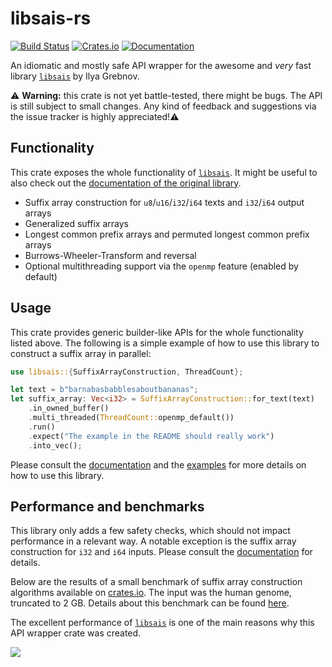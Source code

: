 # libsais-rs

[![Build Status](https://img.shields.io/github/actions/workflow/status/feldroop/libsais-rs/rust.yml?style=flat-square&logo=github&label=CI)](https://github.com/feldroop/libsais-rs/actions)
[![Crates.io](https://img.shields.io/crates/v/libsais.svg?style=flat-square&logo=rust)](https://crates.io/crates/libsais)
[![Documentation](https://img.shields.io/docsrs/libsais?style=flat-square&logo=rust)](https://docs.rs/libsais)

An idiomatic and mostly safe API wrapper for the awesome and _very_ fast library [`libsais`] by Ilya Grebnov.

⚠️ **Warning:** this crate is not yet battle-tested, there might be bugs. The API is still subject to small changes. Any kind of feedback and suggestions via the issue tracker is highly appreciated!⚠️

## Functionality

This crate exposes the whole functionality of [`libsais`]. It might be useful to also check out the [documentation of the original library](https://github.com/IlyaGrebnov/libsais).

- Suffix array construction for `u8`/`u16`/`i32`/`i64` texts and `i32`/`i64` output arrays
- Generalized suffix arrays
- Longest common prefix arrays and permuted longest common prefix arrays
- Burrows-Wheeler-Transform and reversal
- Optional multithreading support via the `openmp` feature (enabled by default)

## Usage

This crate provides generic builder-like APIs for the whole functionality listed above. The following is a simple example of how to use this library to construct a suffix array in parallel:

```rust
use libsais::{SuffixArrayConstruction, ThreadCount};

let text = b"barnabasbabblesaboutbananas";
let suffix_array: Vec<i32> = SuffixArrayConstruction::for_text(text)
    .in_owned_buffer()
    .multi_threaded(ThreadCount::openmp_default())
    .run()
    .expect("The example in the README should really work")
    .into_vec();
```

Please consult the [documentation] and the [examples](./examples) for more details on how to use this library.

## Performance and benchmarks

This library only adds a few safety checks, which should not impact performance in a relevant way. A notable exception is the suffix array construction for `i32` and `i64` inputs. Please consult the [documentation](https://docs.rs/libsais/latest/libsais/suffix_array/index.html#large-alphabets) for details.

Below are the results of a small benchmark of suffix array construction algorithms available on [crates.io](https://crates.io). The input was the human genome, truncated to 2 GB. Details about this benchmark can be found [here](https://github.com/feldroop/crates-io-saca-benchmark).

The excellent performance of [`libsais`] is one of the main reasons why this API wrapper crate was created.

<img src="https://raw.githubusercontent.com/feldroop/crates-io-saca-benchmarks/refs/heads/master/plot/plot.svg" />

[`libsais`]: https://github.com/IlyaGrebnov/libsais
[documentation]: https://docs.rs/libsais/latest/libsais/
